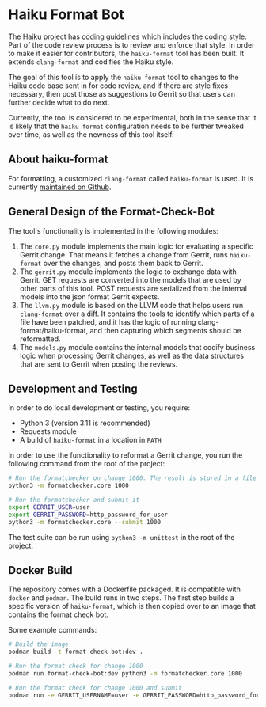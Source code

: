 Haiku Format Bot
================

The Haiku project has [coding guidelines](https://www.haiku-os.org/development/coding-guidelines)
which includes the coding style. Part of the code review process is to review and enforce that
style. In order to make it easier for contributors, the `haiku-format` tool has been built. It
extends `clang-format` and codifies the Haiku style.

The goal of this tool is to apply the `haiku-format` tool to changes to the Haiku code base sent
in for code review, and if there are style fixes necessary, then post those as suggestions to
Gerrit so that users can further decide what to do next.

Currently, the tool is considered to be experimental, both in the sense that it is likely that
the `haiku-format` configuration needs to be further tweaked over time, as well as the newness
of this tool itself.

About haiku-format
------------------
For formatting, a customized `clang-format` called `haiku-format` is used. It is currently
[maintained on Github](https://github.com/owenca/haiku-format).

General Design of the Format-Check-Bot
--------------------------------------

The tool's functionality is implemented in the following modules:

1. The `core.py` module implements the main logic for evaluating a specific Gerrit change.
   That means it fetches a change from Gerrit, runs `haiku-format` over the changes, and
   posts them back to Gerrit.
2. The `gerrit.py` module implements the logic to exchange data with Gerrit. GET requests are
   converted into the models that are used by other parts of this tool. POST requests
   are serialized from the internal models into the json format Gerrit expects.
3. The `llvm.py` module is based on the LLVM code that helps users run `clang-format` over a
   diff. It contains the tools to identify which parts of a file have been patched, and it
   has the logic of running clang-format/haiku-format, and then capturing which segments should
   be reformatted.
4. The `models.py` module contains the internal models that codify business logic when processing
   Gerrit changes, as well as the data structures that are sent to Gerrit when posting the
   reviews.

Development and Testing
-----------------------

In order to do local development or testing, you require:

- Python 3 (version 3.11 is recommended)
- Requests module
- A build of `haiku-format` in a location in `PATH`

In order to use the functionality to reformat a Gerrit change, you run the following command
from the root of the project:

```bash
# Run the formatchecker on change 1000. The result is stored in a file called `review.json`
python3 -m formatchecker.core 1000

# Run the formatchecker and submit it
export GERRIT_USER=user
export GERRIT_PASSWORD=http_password_for_user
python3 -m formatchecker.core --submit 1000
```

The test suite can be run using `python3 -m unittest` in the root of the project.

Docker Build
------------

The repository comes with a Dockerfile packaged. It is compatible with `docker` and `podman`.
The build runs in two steps. The first step builds a specific version of `haiku-format`,
which is then copied over to an image that contains the format check bot.

Some example commands:
```bash
# Build the image
podman build -t format-check-bot:dev .

# Run the format check for change 1000
podman run format-check-bot:dev python3 -m formatchecker.core 1000

# Run the format check for change 1000 and submit
podman run -e GERRIT_USERNAME=user -e GERRIT_PASSWORD=http_password_for-user format-check-bot:dev python3 -m formatchecker.core --submit 1000
```
